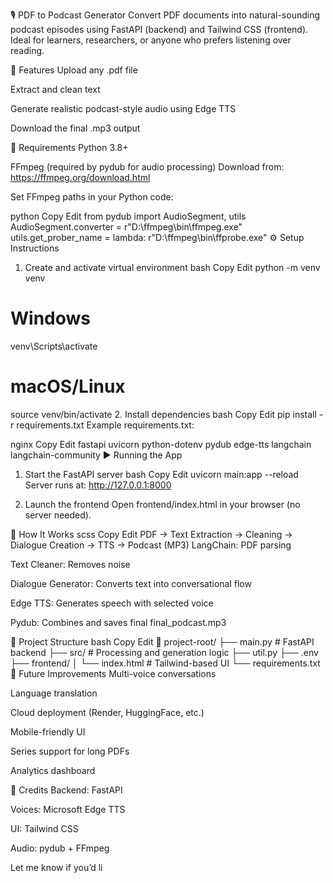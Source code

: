 
🎙️ PDF to Podcast Generator
Convert PDF documents into natural-sounding podcast episodes using FastAPI (backend) and Tailwind CSS (frontend). Ideal for learners, researchers, or anyone who prefers listening over reading.

🚀 Features
Upload any .pdf file

Extract and clean text

Generate realistic podcast-style audio using Edge TTS

Download the final .mp3 output

🧰 Requirements
Python 3.8+

FFmpeg (required by pydub for audio processing)
Download from: https://ffmpeg.org/download.html

Set FFmpeg paths in your Python code:

python
Copy
Edit
from pydub import AudioSegment, utils
AudioSegment.converter = r"D:\\ffmpeg\\bin\\ffmpeg.exe"
utils.get_prober_name = lambda: r"D:\\ffmpeg\\bin\\ffprobe.exe"
⚙️ Setup Instructions
1. Create and activate virtual environment
bash
Copy
Edit
python -m venv venv
# Windows
venv\Scripts\activate
# macOS/Linux
source venv/bin/activate
2. Install dependencies
bash
Copy
Edit
pip install -r requirements.txt
Example requirements.txt:

nginx
Copy
Edit
fastapi
uvicorn
python-dotenv
pydub
edge-tts
langchain
langchain-community
▶️ Running the App
1. Start the FastAPI server
bash
Copy
Edit
uvicorn main:app --reload
Server runs at: http://127.0.0.1:8000

2. Launch the frontend
Open frontend/index.html in your browser (no server needed).

🧠 How It Works
scss
Copy
Edit
PDF → Text Extraction → Cleaning → Dialogue Creation → TTS → Podcast (MP3)
LangChain: PDF parsing

Text Cleaner: Removes noise

Dialogue Generator: Converts text into conversational flow

Edge TTS: Generates speech with selected voice

Pydub: Combines and saves final final_podcast.mp3

📁 Project Structure
bash
Copy
Edit
📂 project-root/
├── main.py             # FastAPI backend
├── src/                # Processing and generation logic
├── util.py
├── .env
├── frontend/
│   └── index.html      # Tailwind-based UI
└── requirements.txt
🌟 Future Improvements
Multi-voice conversations

Language translation

Cloud deployment (Render, HuggingFace, etc.)

Mobile-friendly UI

Series support for long PDFs

Analytics dashboard

🙌 Credits
Backend: FastAPI

Voices: Microsoft Edge TTS

UI: Tailwind CSS

Audio: pydub + FFmpeg

Let me know if you’d li
